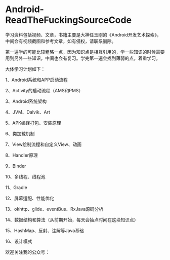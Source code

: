 # Android-ReadTheFuckingSourceCode

学习资料包括视频、文章，书籍主要是大神任玉刚的《Android开发艺术探索》，中间会有视频截图和参考文章，如有侵权，请联系删除。

第一遍学的可能比较粗略一点，因为知识点是相互引用的，学一些知识的时候需要用到另外一些知识，中间也会有复习。学完第一遍会找到薄弱的点，着重学习。


大体学习计划如下：

1、Android系统和APP启动流程

2、Activity的启动流程（AMS和PMS）

3、Android系统架构

4、JVM、Dalvik、Art

5、APK编译打包、安装原理

6、类加载机制

7、View绘制流程和自定义View、动画

8、Handler原理

9、Binder

10、多线程、线程池

11、Gradle

12、屏幕适配、性能优化

13、okhttp、glide、eventBus、RxJava源码分析

14、数据结构和算法（从前期开始，每天会抽点时间在这块知识点）

15、HashMap、反射、注解等Java基础

16、设计模式

欢迎关注我的公众号：


